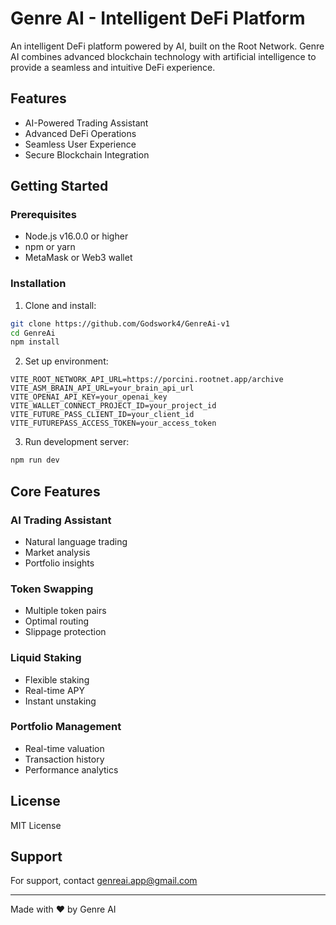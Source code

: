 # Genre AI - Intelligent DeFi Platform

An intelligent DeFi platform powered by AI, built on the Root Network. Genre AI combines advanced blockchain technology with artificial intelligence to provide a seamless and intuitive DeFi experience.

## Features

- AI-Powered Trading Assistant
- Advanced DeFi Operations
- Seamless User Experience
- Secure Blockchain Integration

## Getting Started

### Prerequisites
- Node.js v16.0.0 or higher
- npm or yarn
- MetaMask or Web3 wallet

### Installation

1. Clone and install:
```bash
git clone https://github.com/Godswork4/GenreAi-v1
cd GenreAi
npm install
```

2. Set up environment:
```env
VITE_ROOT_NETWORK_API_URL=https://porcini.rootnet.app/archive
VITE_ASM_BRAIN_API_URL=your_brain_api_url
VITE_OPENAI_API_KEY=your_openai_key
VITE_WALLET_CONNECT_PROJECT_ID=your_project_id
VITE_FUTURE_PASS_CLIENT_ID=your_client_id
VITE_FUTUREPASS_ACCESS_TOKEN=your_access_token
```

3. Run development server:
```bash
npm run dev
```

## Core Features

### AI Trading Assistant
- Natural language trading
- Market analysis
- Portfolio insights

### Token Swapping
- Multiple token pairs
- Optimal routing
- Slippage protection

### Liquid Staking
- Flexible staking
- Real-time APY
- Instant unstaking

### Portfolio Management
- Real-time valuation
- Transaction history
- Performance analytics

## License

MIT License

## Support

For support, contact genreai.app@gmail.com

---

Made with ❤️ by Genre AI 
